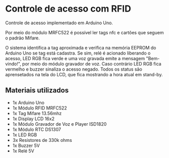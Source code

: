 # Controle de acesso com RFID
Controle de acesso implementado em Arduino Uno.

Por meio do módulo MRFC522 é possível ler tags nfc e cartões que seguem o padrão Mifare.

O sistema identifica a tag aproximada e verifica na memória EEPROM do Arduino Uno se tag está cadastra. Se sim, relé é acionado liberando o acesso, LED RGB fica verde e uma voz gravada emite a mensagem "Bem-vindo!", por meio do módulo gravador de voz. Caso contrário LED RGB fica vermelho e buzzer sinaliza o acesso negado. Todos os status são aprensetados na tela do LCD, que fica mostrando a hora atual em stand-by.

## Materiais utilizados
* 1x Arduino Uno
* 1x Módulo RFID MRFC522
* 1x Tag Mifare 13.56mhz
* 1x Display LCD 16x2
* 1x Módulo Gravador de Voz e Player ISD1820
* 1x Módulo RTC DS1307
* 1x LED RGB
* 3x Resistores de 330k ohms
* 1x Buzzer 5V
* 1x Relé 5V
